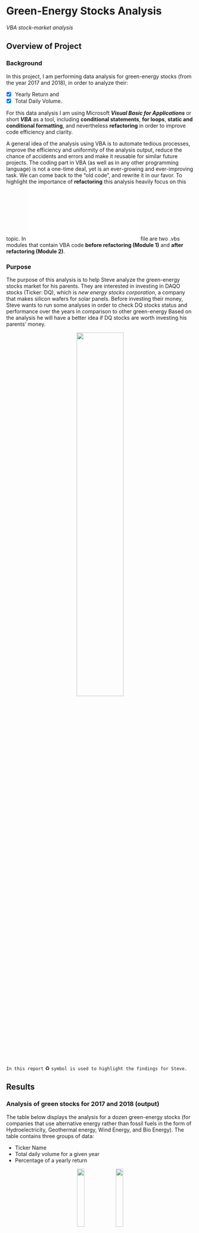# Green-Energy Stocks Analysis

*VBA stock-market analysis*

## Overview of Project
### Background 
In this project, I am performing data analysis for green-energy stocks (from the year 2017 and 2018), in order to analyze their:
- [x] Yearly Return and
- [x] Total Daily Volume.

For this data analysis I am using Microsoft ***Visual Basic for Applications*** or short ***VBA*** as a tool, including **conditional statements**, **for loops**, **static and conditional formatting**, and nevertheless **refactoring** in order to improve code efficiency and clarity.

A general idea of the analysis using VBA is to automate tedious processes, improve the efficiency and uniformity of the analysis output, reduce the chance of accidents and errors and make it reusable for similar future projects. The coding part in VBA (as well as in any other programming language) is not a one-time deal, yet is an ever-growing and ever-improving task. We can come back to the “old code”, and rewrite it in our favor. To highlight the importance of **refactoring** this analysis heavily focus on this topic. In ![.xlsm](VBA_Challenge.xlsm) file are two .vbs modules that contain VBA code **before refactoring (Module 1)** and **after refactoring (Module 2)**.

### Purpose
The purpose of this analysis is to help Steve analyze the green-energy stocks market for his parents. They are interested in investing in DAQO stocks (Ticker: DQ), which is *new energy stocks corporation*, a company that makes silicon wafers for solar panels. Before investing their money, Steve wants to run some analyses in order to check DQ stocks status and performance over the years in comparison to other green-energy Based on the analysis he will have a better idea if DQ stocks are worth investing his parents’ money.

<kbd>
<p align="center">
<img src="Graphics/GreenStocks.PNG" width="50%" height="50%">
</p>
</kbd>

```In this report``` :recycle: ```symbol is used to highlight the findings for Steve.```

## Results
### Analysis of green stocks for 2017 and 2018 (output)

The table below displays the analysis for a dozen green-energy stocks (for companies that use alternative energy rather than fossil fuels in the form of Hydroelectricity, Geothermal energy, Wind Energy, and Bio Energy). The table contains three groups of data:
- Ticker Name
- Total daily volume for a given year
- Percentage of a yearly return 

<p align="center">
<img src="Graphics/AllStocks2017.PNG" width="20%" height="20%">    <img src="Graphics/AllStocks2018.PNG" width="20%" height="20%">
</p>

#### Yearly return (%)

Green stocks in 2017 have a high ratio of positive yearly returns (only one green-energy stock (TERP)) has a negative yearly return. Analysis from 2018 shows a completely different picture. The majority of stocks have negative returns. The drop is significant. The DQ stocks had nearly 200% positive yearly return in 2017 in 2018 the stocks dropped and ended the year with negative 63% of the yearly return. 

:recycle: These results indicate risky investment. The stock trend is not stable and might not be worth investing all the money in DQ stocks.

#### Daily volume 

In general, a high volume of daily trading is an indicator of a stable stock, with a lot of interest and activity, yet is some cases low trading volume can be promising, especially in companies “that have yet to be discovered”(1). 

:recycle: DQ stocks in 2017 had low volume and high yearly return, that at that time might be an indicator of a company on a rise. The image of DQ stocks in 2018 has changed completely. Stocks closed its year with negative 63%. Trading volume was higher, yet didn’t result in a positive outcome. Results of this analysis confirmed again a risky investment.

### The code behind the table 
Both codes **“AllStockAnalysis”** and **“AllStockAnalysisRefactored”** have the same output. Codes run calculations from the following ![dataset](VBA_Challenge.xlsm) and return data on a new worksheet **All_Stock_Analysis**. The idea of presenting two codes with the same output is to highlight the importance of refactoring.

#### Ticker (column A):
Array `Dim tickers(12) As String` holds 12 elements - tickers. `tickerIndex`, a new variable accessing this array indexes and returning values in the table. 

####  Total Daily volume (colum B): 
The following code calculates **The Total Volume** for specific ticker: `tickerVolumes(tickerIndex) = tickerVolumes(tickerIndex) + Cells(i, 9).Value` To make this code work we need to create an array `Dim tickerVolumes(12) As Long` that holds 12 elements, and use our new variable `tickerIndex` to access ticker index in order to store the right value for the right ticker. 

####  Yearly Return (colum C):

The following code calculates **Yearly Return**
```
If Cells(i - 1, 2).Value <> tickers(tickerIndex) And Cells(i, 2).Value = tickers(tickerIndex) Then 
    tickerStartingPrices(tickerIndex) = Cells(i, 7).Value
End If

If Cells(i + 1, 2).Value <> tickers(tickerIndex) And Cells(i, 2).Value = tickers(tickerIndex) Then
    tickerEndingPrices(tickerIndex) = Cells(i, 7).Value
End If
```
To make this code work we need to use conditionals `if statements`. As before with the variable `tickerIndex` we find the start and endpoint of an old/new ticker and by creating arrays `Dim tickerStartingPrices(12) As Single`&`Dim tickerEndingPrices(12) As Single` we store captures values.
In “human” language we would read the following code like this: *If cells in the previous cell in 2nd column is not the same as current ticker index and at the same time the current cell is the same as current ticker index, that means the ticker index reached a starting point of the new ticker, then capture the value for starting price of a new ticker from current the current row in 7th column and store it in a “container” named tickerEndingPrices under label “current” tickerIndex.*

#### For loops
For loops are responsible for executing the code in a repetitive manner until the condition is met. 
Incrementing a variable by 1  `tickerIndex = tickerIndex + 1` is  responsible to move to the next ticker.
By initializing arrays `tickerVolumes(tickerIndex) = 0` we reset the total volume to zero.before entering loop again. 

#### Formatting 
In order to output look organized and visually pleasing, we can add static or conditional formatting.
```
Range("A1").Font.Italic = True
Range("A1").Font.Size = 14
Range("B4").NumberFormat = "#,##0"
```
```
 If Cells(i, 3) > 0 Then 'set a condition
    Cells(i, 3).Interior.Color = vbGreen 'color cell green
                 …
End If
```

(TEXT)


### Code comparison
The main difference in code was to rewrite code in order to avoid nested loops. Nested are great and are used to cycle through the matrix and tabular data, yet they can be process-intensive.

Code before refactoring (Module 1). |  Code after refactoring (Module 2).
:--------------------------------------------------:| :------------------------------------------------:
Code with nested loops(click here for full code)  | Code without nested loops(click here for full code) creating multiple loops	
:------------------------------------------------------------: | :-----------------------------------------------------:
![code before refactoring](Graphics/CodeNestedLoop.PNG) | ![code after refactoring](Graphics/CodeRefactored.PNG)
:------------------------------------------: | :-------------------------------------:
The code is switching back and forth between worksheets what is time-consuming. | Code stays in the same loop, gathers all information, store and in an array. In another loop the results are populated in the selected worksheet.  
:----------------------------------: |:-------------------------------------:
 Execution times |  Execution times 
<img src="Resources/VBA_Challenge_2018.PNG" width="50%" height="50%"> | <img src="Resources/VBA_Challenge_2018.PNG" width="50%" height="50%">
:----------------------------------: |:-------------------------------------:

The code ran almost 5x faster.   

## Summary

### What are the advantages or disadvantages of refactoring code?

The purpose and the advantages of refactoring code are to improve code **efficiency** (code is taking fewer steps, therefore taking up less computer memory and taking-up less time to execute the code), **readability** (code is easier to understand, it’s cleaner as a result of improved logic of the code), **functionality** (fixing any bugs that might have been overlooked in the original code).
On the other hand, refactoring someones else code or even our own can be frustrating and time-consuming. We might not be aware of the purpose of the code and its functionality. This can be even more difficult if the code is not well commented and we would spend a lot of time figuring out what specific lines or blocks of code are supposed to do. Moreover, by refactoring the code, we could be taken a long way, making code less efficient or even break the code. 

### How do these pros and cons apply to refactoring the original VBA script?

There is no doubt that this analysis was challenging. Refactoring this VBA script was a bit **frustrating** (when code wasn’t executed the wanted output), a bit **confusing** (when the understanding of the basics wasn’t under the belt yet, the advanced techniques were misleading), and **time-consuming** (it took-up quite a bit of time to finish the challenge). Yet, on the other hand, was extremely **rewarding** and **fulfilling**. This technique added up another level of coding -- that is -- deepened the understanding of the logic of the code. Hard work was paid off with new knowledge and understanding of the complex structure of the code.
Refactoring the code in this script brought has many pros. Code ran much faster, **5-times faster**, by the code taking fewer steps (it didn’t switch back and forth between the worksheets). Another bigger improvement of the code was to access the arrays with a single variable `tickerIndex`. In this case, code stored all elements in arrays before switching to another worksheet. By doing this we were able to avoid nested loops, that can be quite process-intensive.

## References
(1) “Is a Stock's Trade Volume Important?, https://www.investopedia.com/articles/investing/060315/stocks-trade-volume-important.asp#:~:text=If%20you%20see%20a%20stock,more%20demand%20for%20that%20stock.,Web 23 Jul 2020.)


## Additional useful articles
- [Arrays](https://docs.microsoft.com/en-us/office/vba/language/concepts/getting-started/using-arrays)
- [ColorIndex](http://dmcritchie.mvps.org/excel/colors.htm)
- [Variables](https://powerspreadsheets.com/declare-variables-vba-excel/)

